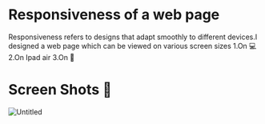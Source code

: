 # Responsiveness of a web page
Responsiveness refers to designs that adapt smoothly to different devices.I designed a web page which can be viewed on various screen sizes
1.On 💻 2.On Ipad air 3.On 📱
# Screen Shots 📸
![Untitled](https://github.com/Thisisamulya/Responsiveness/assets/128579615/c298b813-8490-496d-9212-bb8765ec0ab1)

